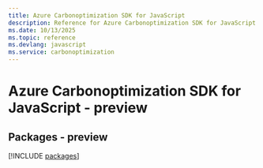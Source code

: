 ```yaml
---
title: Azure Carbonoptimization SDK for JavaScript
description: Reference for Azure Carbonoptimization SDK for JavaScript
ms.date: 10/13/2025
ms.topic: reference
ms.devlang: javascript
ms.service: carbonoptimization
---
```

# Azure Carbonoptimization SDK for JavaScript - preview
## Packages - preview
[!INCLUDE [packages](carbonoptimization-index.md)]